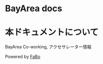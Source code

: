 # BayArea docs

# 本ドキュメントについて

BayArea Co-working, アクセサレーター情報


Powered by [FaBo](http://www.fabo.io)